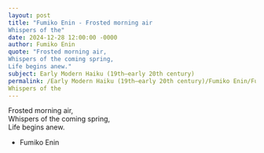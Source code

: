 ```yaml
---
layout: post
title: "Fumiko Enin - Frosted morning air  
Whispers of the"
date: 2024-12-28 12:00:00 -0000
author: Fumiko Enin
quote: "Frosted morning air,  
Whispers of the coming spring,  
Life begins anew."
subject: Early Modern Haiku (19th–early 20th century)
permalink: /Early Modern Haiku (19th–early 20th century)/Fumiko Enin/Fumiko Enin - Frosted morning air  
Whispers of the
---
```


Frosted morning air,  
Whispers of the coming spring,  
Life begins anew.

- Fumiko Enin

